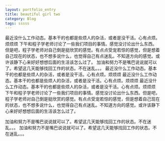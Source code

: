 ```yaml
---
layout: portfolio_entry
title: beautiful girl two
category: Blog
tags: sssss
---
```

最近没什么工作动态。基本干的也都是些烦人的杂活，或者是没干活。心有点烦。烦烦烦
下午和程子学老师讨论了一些我们项目的事情。感觉没讨论出什么东西。但是吧，程子学老师对自己倒是挺欣赏的感觉。有点点受宠若惊的感觉，但是想着自己现在的状态，也不想多说什么，也觉得自己有点迷乱。不知道方向的感觉。或许该静下心来好好想想后面的生活该怎么过了。
加油和努力不是嘴巴说说就可以了。希望这几天能够找回工作的状态。不在迷乱。。。
最近没什么工作动态。基本干的也都是些烦人的杂活，或者是没干活。心有点烦。烦烦烦
最近没什么工作动态。基本干的也都是些烦人的杂活，或者是没干活。心有点烦。烦烦烦
最近没什么工作动态。基本干的也都是些烦人的杂活，或者是没干活。心有点烦。烦烦烦
下午和程子学老师讨论了一些我们项目的事情。感觉没讨论出什么东西。但是吧，程子学老师对自己倒是挺欣赏的感觉。有点点受宠若惊的感觉，但是想着自己现在的状态，也不想多说什么，也觉得自己有点迷乱。不知道方向的感觉。或许该静下心来好好想想后面的生活该怎么过了。
<!--splitline-->
加油和努力不是嘴巴说说就可以了。希望这几天能够找回工作的状态。不在迷乱。。。
加油和努力不是嘴巴说说就可以了。希望这几天能够找回工作的状态。不在迷乱。。。

